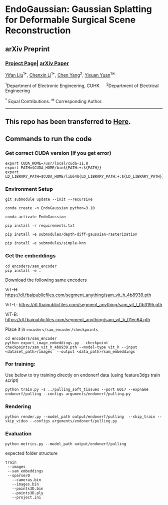 # EndoGaussian: Gaussian Splatting for Deformable Surgical Scene Reconstruction

## arXiv Preprint

### [Project Page]()| [arXiv Paper]()


[Yifan Liu](https://guanjunwu.github.io/)<sup>1*</sup>, [Chenxin Li](https://github.com/taoranyi)<sup>1*</sup>,
[Chen Yang](https://jaminfong.cn/)<sup>2</sup>, [Yixuan Yuan](http://lingxixie.com/)<sup>1✉</sup>

<sup>1</sup>Department of Electronic Engineering, CUHK &emsp; <sup>2</sup>Department of Electrical Engineering &emsp;

<sup>\*</sup> Equal Contributions. <sup>✉</sup> Corresponding Author. 

-------------------------------------------


## This repo has been transferred to [Here](https://github.com/CUHK-AIM-Group/EndoGaussian).



## Commands to run the code

### Get correct CUDA version (If you get error)

```
export CUDA_HOME=/usr/local/cuda-11.8
export PATH=$CUDA_HOME/bin${PATH:+:${PATH}}
export LD_LIBRARY_PATH=$CUDA_HOME/lib64${LD_LIBRARY_PATH:+:${LD_LIBRARY_PATH}}
```


### Environment Setup

```
git submodule update --init --recursive

conda create -n EndoGaussian python=3.10

conda activate EndoGaussian

pip install -r requirements.txt

pip install -e submodules/depth-diff-gaussian-rasterization

pip install -e submodules/simple-knn
```

### Get the embeddings

```
cd encoders/sam_encoder
pip install -e .
```
Download the following same encoders

ViT-H: https://dl.fbaipublicfiles.com/segment_anything/sam_vit_h_4b8939.pth

ViT-L: https://dl.fbaipublicfiles.com/segment_anything/sam_vit_l_0b3195.pth

ViT-B: https://dl.fbaipublicfiles.com/segment_anything/sam_vit_b_01ec64.pth

Place it in `encoders/sam_encoder/checkpoints`

```
cd encoders/sam_encoder
python export_image_embeddings.py --checkpoint checkpoints/sam_vit_h_4b8939.pth --model-type vit_h --input <dataset_path>/images  --output <data_path>/sam_embeddings
```


### For training:

Use below to try training directly on endonerf data (using feature3dgs train script)

```
python train.py -s ../pulling_soft_tissues --port 6017 --expname endonerf/pulling --configs arguments/endonerf/pulling.py
```


### Rendering

```
python render.py --model_path output/endonerf/pulling  --skip_train --skip_video --configs arguments/endonerf/pulling.py
```


### Evaluation

```
python metrics.py --model_path output/endonerf/pulling
```


expected folder structure 

```
train 
 --images
 --sam_embeddings
 --sparse/0
   --cameras.bin
   --images.bin
   --points3D.bin
   --points3D.ply
   --project.ini
```
